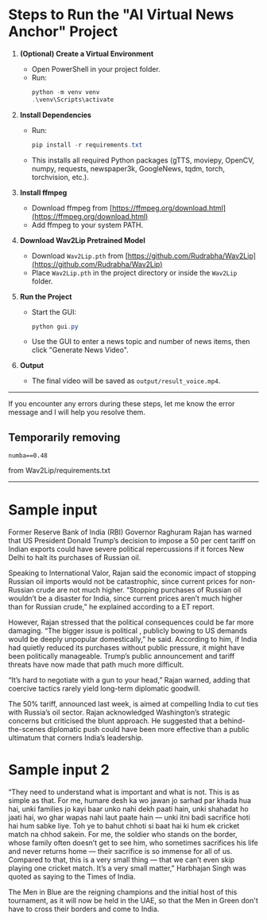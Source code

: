# Steps to Run the "AI Virtual News Anchor" Project

1. **(Optional) Create a Virtual Environment**
   - Open PowerShell in your project folder.
   - Run:
     ```powershell
     python -m venv venv
     .\venv\Scripts\activate
     ```

2. **Install Dependencies**
   - Run:
     ```powershell
     pip install -r requirements.txt
     ```
   - This installs all required Python packages (gTTS, moviepy, OpenCV, numpy, requests, newspaper3k, GoogleNews, tqdm, torch, torchvision, etc.).

3. **Install ffmpeg**
   - Download ffmpeg from [https://ffmpeg.org/download.html](https://ffmpeg.org/download.html)
   - Add ffmpeg to your system PATH.

4. **Download Wav2Lip Pretrained Model**
   - Download `Wav2Lip.pth` from [https://github.com/Rudrabha/Wav2Lip](https://github.com/Rudrabha/Wav2Lip)
   - Place `Wav2Lip.pth` in the project directory or inside the `Wav2Lip` folder.

5. **Run the Project**
   - Start the GUI:
     ```powershell
     python gui.py
     ```
   - Use the GUI to enter a news topic and number of news items, then click "Generate News Video".

6. **Output**
   - The final video will be saved as `output/result_voice.mp4`.

---

If you encounter any errors during these steps, let me know the error message and I will help you resolve them.

## Temporarily removing

```numba==0.48```

from Wav2Lip/requirements.txt

---

# Sample input

Former Reserve Bank of India (RBI) Governor Raghuram Rajan has warned that US President Donald Trump’s decision to impose a 50 per cent tariff on Indian exports could have severe political repercussions if it forces New Delhi to halt its purchases of Russian oil.

Speaking to International Valor, Rajan said the economic impact of stopping Russian oil imports would not be catastrophic, since current prices for non-Russian crude are not much higher. “Stopping purchases of Russian oil wouldn’t be a disaster for India, since current prices aren’t much higher than for Russian crude,” he explained according to a ET report.

However, Rajan stressed that the political consequences could be far more damaging. “The bigger issue is political , publicly bowing to US demands would be deeply unpopular domestically,” he said. According to him, if India had quietly reduced its purchases without public pressure, it might have been politically manageable. Trump’s public announcement and tariff threats have now made that path much more difficult.

“It’s hard to negotiate with a gun to your head,” Rajan warned, adding that coercive tactics rarely yield long-term diplomatic goodwill.

The 50% tariff, announced last week, is aimed at compelling India to cut ties with Russia’s oil sector. Rajan acknowledged Washington’s strategic concerns but criticised the blunt approach. He suggested that a behind-the-scenes diplomatic push could have been more effective than a public ultimatum that corners India’s leadership.


# Sample input 2

“They need to understand what is important and what is not. This is as simple as that. For me, humare desh ka wo jawan jo sarhad par khada hua hai, unki families jo kayi baar unko nahi dekh paati hain, unki shahadat ho jaati hai, wo ghar wapas nahi laut paate hain — unki itni badi sacrifice hoti hai hum sabke liye. Toh ye to bahut chhoti si baat hai ki hum ek cricket match na chhod sakein. For me, the soldier who stands on the border, whose family often doesn’t get to see him, who sometimes sacrifices his life and never returns home — their sacrifice is so immense for all of us. Compared to that, this is a very small thing — that we can’t even skip playing one cricket match. It’s a very small matter," Harbhajan Singh was quoted as saying to the Times of India.

The Men in Blue are the reigning champions and the initial host of this tournament, as it will now be held in the UAE, so that the Men in Green don't have to cross their borders and come to India.